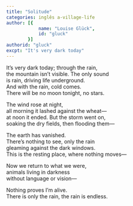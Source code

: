 ```yaml
---
title: "Solitude"
categories: inglês a-village-life
author: [{
			name: "Louise Glück",
			id: "gluck"
		}]
authorid: "gluck"
excpt: "It's very dark today"
---
```

It’s very dark today; through the rain, \
the mountain isn’t visible. The only sound \
is rain, driving life underground. \
And with the rain, cold comes. \
There will be no moon tonight, no stars.

The wind rose at night, \
all morning it lashed against the wheat— \
at noon it ended. But the storm went on, \
soaking the dry fields, then flooding them—

The earth has vanished. \
There’s nothing to see, only the rain \
gleaming against the dark windows. \
This is the resting place, where nothing moves—

Now we return to what we were, \
animals living in darkness \
without language or vision—

Nothing proves I’m alive. \
There is only the rain, the rain is endless.